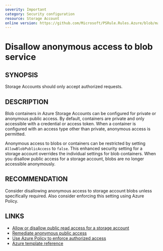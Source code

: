```yaml
---
severity: Important
category: Security configuration
resource: Storage Account
online version: https://github.com/Microsoft/PSRule.Rules.Azure/blob/main/docs/rules/en/Azure.Storage.BlobPublicAccess.md
---
```


# Disallow anonymous access to blob service

## SYNOPSIS

Storage Accounts should only accept authorized requests.

## DESCRIPTION

Blob containers in Azure Storage Accounts can be configured for private or anonymous public access.
By default, containers are private and only accessible with a credential or access token.
When a container is configured with an access type other than private, anonymous access is permitted.

Anonymous access to blobs or containers can be restricted by setting `AllowBlobPublicAccess` to `false`.
This enhanced security setting for a storage account overrides the individual settings for blob containers.
When you disallow public access for a storage account, blobs are no longer accessible anonymously.

## RECOMMENDATION

Consider disallowing anonymous access to storage account blobs unless specifically required.
Also consider enforcing this setting using Azure Policy.

## LINKS

- [Allow or disallow public read access for a storage account](https://docs.microsoft.com/en-us/azure/storage/blobs/anonymous-read-access-configure#allow-or-disallow-public-read-access-for-a-storage-account)
- [Remediate anonymous public access](https://docs.microsoft.com/en-us/azure/storage/blobs/anonymous-read-access-prevent#remediate-anonymous-public-access)
- [Use Azure Policy to enforce authorized access](https://docs.microsoft.com/en-us/azure/storage/blobs/anonymous-read-access-prevent#use-azure-policy-to-enforce-authorized-access)
- [Azure template reference](https://docs.microsoft.com/en-us/azure/templates/microsoft.storage/storageaccounts#StorageAccountPropertiesCreateParameters)
